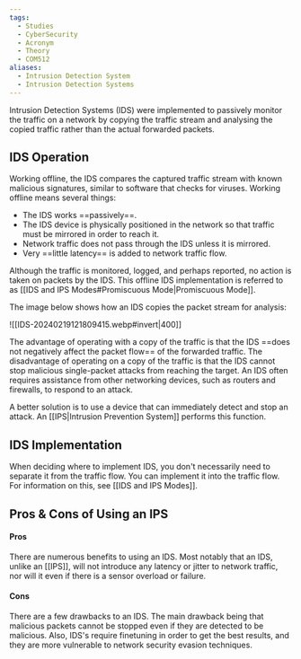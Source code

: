 ```yaml
---
tags:
  - Studies
  - CyberSecurity
  - Acronym
  - Theory
  - COM512
aliases:
  - Intrusion Detection System
  - Intrusion Detection Systems
---
```

Intrusion Detection Systems (IDS) were implemented to passively monitor the traffic on a network by copying the traffic stream and analysing the copied traffic rather than the actual forwarded packets.

## IDS Operation

Working offline, the IDS compares the captured traffic stream with known malicious signatures, similar to software that checks for viruses. Working offline means several things:

- The IDS works ==passively==.
- The IDS device is physically positioned in the network so that traffic must be mirrored in order to reach it.
- Network traffic does not pass through the IDS unless it is mirrored.
- Very ==little latency== is added to network traffic flow.

Although the traffic is monitored, logged, and perhaps reported, no action is taken on packets by the IDS. This offline IDS implementation is referred to as [[IDS and IPS Modes#Promiscuous Mode|Promiscuous Mode]].

The image below shows how an IDS copies the packet stream for analysis:

![[IDS-20240219121809415.webp#invert|400]]

The advantage of operating with a copy of the traffic is that the IDS ==does not negatively affect the packet flow== of the forwarded traffic. The disadvantage of operating on a copy of the traffic is that the IDS cannot stop malicious single-packet attacks from reaching the target. An IDS often requires assistance from other networking devices, such as routers and firewalls, to respond to an attack.

A better solution is to use a device that can immediately detect and stop an attack. An [[IPS|Intrusion Prevention System]] performs this function.

## IDS Implementation

When deciding where to implement IDS, you don't necessarily need to separate it from the traffic flow. You can implement it into the traffic flow. For information on this, see [[IDS and IPS Modes]].

## Pros & Cons of Using an IPS

#### Pros
There are numerous benefits to using an IDS. Most notably that an IDS, unlike an [[IPS]], will not introduce any latency or jitter to network traffic, nor will it even if there is a sensor overload or failure.

#### Cons
There are a few drawbacks to an IDS. The main drawback being that malicious packets cannot be stopped even if they are detected to be malicious. Also, IDS's require finetuning in order to get the best results, and they are more vulnerable to network security evasion techniques.